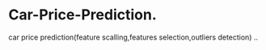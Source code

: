 # Car-Price-Prediction.
car price prediction(feature scalling,features selection,outliers detection) ..
